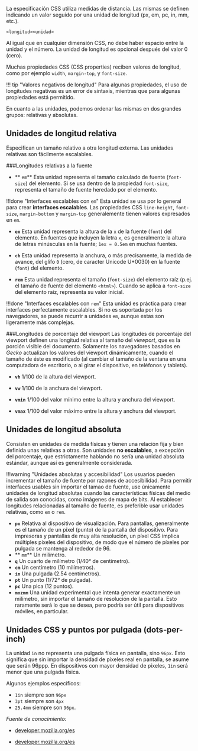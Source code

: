 La especificación CSS utiliza medidas de distancia. Las mismas se definen indicando un valor seguido por una unidad de longitud (px, em, pc, in, mm, etc.). 

```
<longitud><unidad>
```
Al igual que en cualquier dimensión CSS, no debe haber espacio entre la unidad y el número. La unidad de longitud es opcional después del valor 0 (cero).

Muchas propiedades CSS (CSS properties) reciben valores de longitud, como por ejemplo `width`, `margin-top`, y `font-size`.

!!! tip "Valores negativos de longitud"
        Para algunas propiedades, el uso de longitudes negativas es un error de sintaxis, mientras que para algunas propiedades está permitido. 

En cuanto a las unidades, podemos ordenar las mismas en dos grandes grupos: relativas y absolutas. 

## Unidades de longitud relativa
Especifican un tamaño relativo a otra longitud externa. Las unidades relativas son fácilmente escalables.

###Longitudes relativas a la fuente
* ** `em`**
Esta unidad representa el tamaño calculado de fuente (`font-size`) del elemento. Si se usa dentro de la propiedad `font-size`, representa el tamaño de fuente heredado por el elemento.

!!!done "Interfaces escalables con `em`"
        Esta unidad se usa por lo general para crear **interfaces escalables**. Las propiedades CSS `line-height`, `font-size`, `margin-bottom` y `margin-top` generalemente tienen valores expresados en `em`.

* **`ex`**
Esta unidad representa la altura de la `x` de la fuente (`font`) del elemento. En fuentes que incluyen la letra `x`, es generalmente la altura de letras minúsculas en la fuente; `1ex ≈ 0.5em` en muchas fuentes.

* **`ch`**
Esta unidad representa la anchura, o más precisamente, la medida de avance, del glifo `0` (cero, de caracter Unicode U+0030) en la fuente (`font`) del elemento.

* **`rem`**
Esta unidad representa el tamaño (`font-size`) del elemento raíz (p.ej. el tamaño de fuente del elemento `<html>`). Cuando se aplica a `font-size` del elemento raíz, representa su valor inicial.

!!!done "Interfaces escalables con `rem`"
        Esta unidad es práctica para crear interfaces perfectamente escalables. Si no es soportada por los navegadores, se puede recurrir a unidades `em`, aunque estas son ligeramente más complejas.

###Longitudes de porcentaje del viewport
Las longitudes de porcentaje del viewport definen una longitud relativa al tamaño del _viewport_, que es la porción visible del documento. Solamente los navegadores basados en _Gecko_ actualizan los valores del viewport dinámicamente, cuando el tamaño de éste es modificado (al cambiar el tamaño de la ventana en una computadora de escritorio, o al girar el dispositivo, en teléfonos y tablets).

* **`vh`**
1/100 de la altura del viewport.

* **`vw`**
1/100 de la anchura del viewport.

* **`vmin`**
1/100 del valor mínimo entre la altura y anchura del viewport.

* **`vmax`**
1/100 del valor máximo entre la altura y anchura del viewport.

## Unidades de longitud absoluta
Consisten en unidades de medida físicas y tienen una relación fija y bien definida unas relativas a otras. Son unidades **no escalables**, a excepción del porcentaje, que estrictamente hablando no sería una unidad absoluta estándar, aunque así es generalmente considerada.

!!!warning "Unidades absolutas y accesibilidad"
        Los usuarios pueden incrementar el tamaño de fuente por razones de accesibilidad. Para permitir interfaces usables sin importar el tamao de fuente, use únicamente unidades de longitud absolutas cuando las características físicas del medio de salida son conocidas, como imágenes de mapa de bits. Al establecer longitudes relacionadas al tamaño de fuente, es preferible usar unidades relativas, como `em` o `rem`.



* **`px`**
Relativa al dispositivo de visualización. Para pantallas, generalmente es el tamaño de un píxel (punto) de la pantalla del dispositivo. Para impresoras y pantallas de muy alta resolución, un píxel CSS implica múltiples píxeles del dispositivo, de modo que el número de píxeles por pulgada se mantenga al rededor de 96.
* ** `mm`**
Un milímetro.
* **`q`**
Un cuarto de milímetro (1/40° de centímetro).
* **`cm`**
Un centímetro (10 milímetros).
* **`in`**
Una pulgada (2.54 centímetros).
* **`pt`**
Un punto (1/72° de pulgada).
* **`pc`**
Una pica (12 puntos).
* **`mozmm`** 
Una unidad experimental que intenta generar exactamente un milímetro, sin importar el tamaño de resolución de la pantalla. Esto raramente será lo que se desea, pero podría ser útil para dispositivos móviles, en particular.

## Unidades CSS y puntos por pulgada (dots-per-inch)
La unidad `in` no representa una pulgada física en pantalla, sino `96px`. Esto significa que sin importar la densidad de píxeles real en pantalla, se asume que serán 96ppp. En dispositivos con mayor densidad de píxeles, `1in` será menor que una pulgada física. 

Algunos ejemplos específicos:

* `1in` siempre son `96px`
* `3pt` siempre son `4px`
* `25.4mm` siempre son `96px`.

_Fuente de conocimiento:_

* [developer.mozilla.org/es](https://developer.mozilla.org/es/docs/Learn/CSS/Introduction_to_CSS/Valores_y_unidades)

* [developer.mozilla.org/es](https://developer.mozilla.org/es/docs/Web/CSS/length#Unidades)
